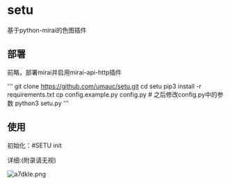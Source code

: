 # setu

基于python-mirai的色图插件

## 部署

前略，部署mirai并启用mirai-api-http插件

'''
git clone https://github.com/umauc/setu.git
cd setu
pip3 install -r requirements.txt
cp config.example.py config.py # 之后修改config.py中的参数
python3 setu.py
'''

## 使用

初始化：#SETU init

详细:(附录请无视)

![a7dkIe.png](https://s1.ax1x.com/2020/08/09/a7dkIe.png)
